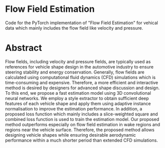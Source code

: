 # Flow Field Estimation 

Code for the PyTorch implementation of "Flow Field Estimation" for vehical data which mainly includes the flow field like velocity and pressure.

# Abstract

Flow fields, including velocity and pressure fields, are typically used as references for
vehicle shape design in the automotive industry to ensure steering stability and energy
conservation. Generally, flow fields are calculated using computational fluid dynamics
(CFD) simulations which is time-consuming and expensive. Therefore, a more efficient
and interactive method is desired by designers for advanced shape discussion and design.
To this end, we propose a fast estimation model using 3D convolutional neural networks.
We employ a style extractor to obtain sufficient deep features of each vehicle shape and
apply them using adaptive instance normalisation to improve the estimation performance.
In addition, a proposed loss function which mainly includes a slice-weighted square and combined loss function is used to train the estimation model. Our proposed method outperforms especially on flow field estimation in wake regions and regions near the vehicle surface. Therefore, the proposed method allows designing vehicle shapes while ensuring desirable aerodynamic performance within a much shorter period than extended CFD simulations.



